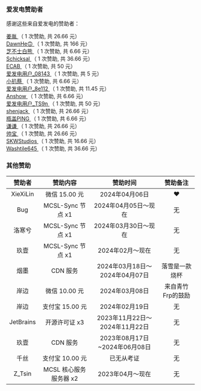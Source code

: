<!-- markdownlint-disable MD033 -->

### 爱发电赞助者

感谢这些来自爱发电的赞助者：

<!-- AFDIAN-ACTION:START -->


<a href="https://afdian.net/u/093b00e4e4e211ea827452540025c377">
姜胤
</a>
<span>（ 1 次赞助, 共 26.66 元）</span><br>
<a href="https://afdian.net/u/058eb6ba98b911edb5d852540025c377">
DawnHe🙃
</a>
<span>（ 1 次赞助, 共 166 元）</span><br>
<a href="https://afdian.net/u/b7700b762ec911ee96e65254001e7c00">
芝不士白熊
</a>
<span>（ 1 次赞助, 共 6.66 元）</span><br>
<a href="https://afdian.net/u/e8c3bf5af30511eeb1835254001e7c00">
Schicksal
</a>
<span>（ 1 次赞助, 共 36.66 元）</span><br>
<a href="https://afdian.net/u/a6fb35ae3a7411ecba1952540025c377">
ECAB
</a>
<span>（ 1 次赞助, 共 50 元）</span><br>
<a href="https://afdian.net/u/08143f36270e11eca31452540025c377">
爱发电用户_08143
</a>
<span>（ 1 次赞助, 共 5 元）</span><br>
<a href="https://afdian.net/u/db59897ea6d611ee970152540025c377">
小扒蔡
</a>
<span>（ 1 次赞助, 共 6.66 元）</span><br>
<a href="https://afdian.net/u/8e112f28817411eea67e5254001e7c00">
爱发电用户_8e112
</a>
<span>（ 1 次赞助, 共 11.45 元）</span><br>
<a href="https://afdian.net/u/6c405d2233e911ec8bd152540025c377">
Anshow
</a>
<span>（ 1 次赞助, 共 6.66 元）</span><br>
<a href="https://afdian.net/u/642b047a678b11ee972c5254001e7c00">
爱发电用户_TS9n
</a>
<span>（ 1 次赞助, 共 50 元）</span><br>
<a href="https://afdian.net/u/db01e84c6f6411eb8f5452540025c377">
shenjack
</a>
<span>（ 1 次赞助, 共 26.66 元）</span><br>
<a href="https://afdian.net/u/8a5063b67b7211e9954852540025c377">
瓶盖PING
</a>
<span>（ 1 次赞助, 共 6.66 元）</span><br>
<a href="https://afdian.net/u/fb956ee0967411eaaa5a52540025c377">
谦谦
</a>
<span>（ 1 次赞助, 共 26.66 元）</span><br>
<a href="https://afdian.net/u/55c079ea268611eb9a4852540025c377">
帅宝
</a>
<span>（ 1 次赞助, 共 26.66 元）</span><br>
<a href="https://afdian.net/u/3e814cb6249211eea2f752540025c377">
SKWStudios
</a>
<span>（ 1 次赞助, 共 16.66 元）</span><br>
<a href="https://afdian.net/u/a5d575eabc3f11eaa5a452540025c377">
Washtile645
</a>
<span>（ 1 次赞助, 共 36.66 元）</span><br>

<!-- AFDIAN-ACTION:END -->

### 其他赞助

|   赞助者   |        赞助内容        |      赞助时间      | 赞助备注 |
| :--------: | :--------------------: | :----------------: | :------: |
| XieXiLin |   微信 15.00 元  | 2024年04月06日 |    ❤️    |
| Bug |   MCSL-Sync 节点 x1  | 2024年04月05日～现在 |    无    |
| 洛寒兮 |   MCSL-Sync 节点 x1  | 2024年03月30日～现在 |    无    |
| 玖壹 |   MCSL-Sync 节点 x1  | 2024年02月～现在 |    无    |
|    烟墨    |     CDN 服务     |     2024年03月18日～2024年04月07日     |    落雪是一款烧杯    |
|    岸边    |     微信 10.00 元     |     2024年03月08日     |    来自青竹Frp的鼓励    |
|    岸边    |     支付宝 15.00 元     |     2024年02月19日     |    无    |
| JetBrains  | 开源许可证 x3 |   2023年11月22日～2024年11月22日   |    无    |
| 玖壹 |   CDN 服务   | 2023年08月17日~2024年06月08日 |    无    |
|    千丝    |     支付宝 10.00 元     |     已无从考证     |    无    |
| Z_Tsin |   MCSL 核心服务 服务器 x2  | 2023年04月～现在 |    无    |
